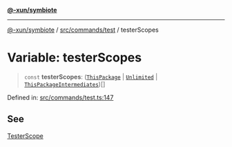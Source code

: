[**@-xun/symbiote**](../../../../README.md)

***

[@-xun/symbiote](../../../../README.md) / [src/commands/test](../README.md) / testerScopes

# Variable: testerScopes

> `const` **testerScopes**: ([`ThisPackage`](../../../configure/enumerations/DefaultGlobalScope.md#thispackage) \| [`Unlimited`](../../../configure/enumerations/DefaultGlobalScope.md#unlimited) \| [`ThisPackageIntermediates`](../enumerations/TesterScope.md#thispackageintermediates))[]

Defined in: [src/commands/test.ts:147](https://github.com/Xunnamius/symbiote/blob/090a7857a95973f8ad6febe2e79edda5e1f32856/src/commands/test.ts#L147)

## See

[TesterScope](TesterScope.md)

